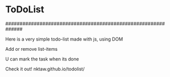 # ToDoList

##############################################################

Here is a very simple todo-list made with js, using DOM

Add or remove list-items

U can mark the task when its done

Check it out!
nktaw.github.io/todolist/